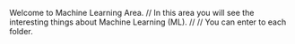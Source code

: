 Welcome to Machine Learning Area. //
In this area you will see the interesting things about Machine Learning (ML). //
//
You can enter to each folder.
